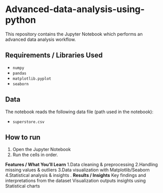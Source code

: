 # Advanced-data-analysis-using-python

This repository contains the Jupyter Notebook which performs an advanced data analysis workflow.

## Requirements / Libraries Used
- `numpy`
- `pandas`
- `matplotlib.pyplot`
- `seaborn`

## Data
The notebook reads the following data file (path used in the notebook):
- `superstore.csv`

## How to run
1. Open the Jupyter Notebook 
2. Run the cells in order.

**Features / What You’ll Learn**
1.Data cleaning & preprocessing
2.Handling missing values & outliers
3.Data visualization with Matplotlib/Seaborn
4.Statistical analysis & insights
.
**Results / Insights**
Key findings and interpretations from the dataset
Visualization outputs
insights using Statistical charts
